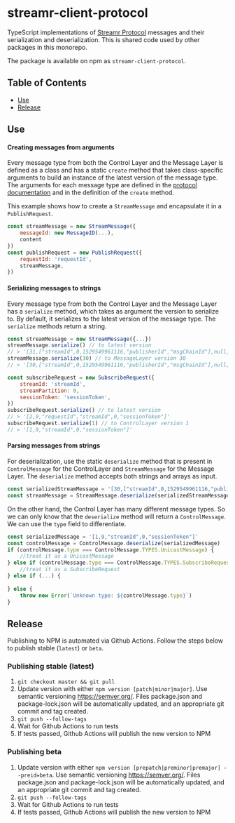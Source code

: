 # streamr-client-protocol

TypeScript implementations of [Streamr Protocol](https://github.com/streamr-dev/streamr-specs/blob/master/PROTOCOL.md) messages and their serialization and deserialization. This is shared code used by other packages in this monorepo.

The package is available on npm as `streamr-client-protocol`.
 
 ## Table of Contents
- [Use](#use)
- [Release](#release)

## Use

#### Creating messages from arguments

Every message type from both the Control Layer and the Message Layer is defined as a class and has a static `create` method that takes class-specific arguments to build an instance of the latest version of the message type. The arguments for each message type are defined in the [protocol documentation](https://github.com/streamr-dev/streamr-specs/blob/master/PROTOCOL.md) and in the definition of the `create` method.

This example shows how to create a `StreamMessage` and encapsulate it in a `PublishRequest`.

```javascript
const streamMessage = new StreamMessage({
    messageId: new MessageID(...),
    content
})
const publishRequest = new PublishRequest({
    requestId: 'requestId', 
    streamMessage, 
})
```

#### Serializing messages to strings

Every message type from both the Control Layer and the Message Layer has a `serialize` method, which takes as argument the version to serialize to. By default, it serializes to the latest version of the message type. The `serialize` methods return a string.

```javascript
const streamMessage = new StreamMessage({...})
streamMessage.serialize() // to latest version
// > '[31,["streamId",0,1529549961116,"publisherId","msgChainId"],null,27,0,{"foo":"bar"},0,null]'
streamMessage.serialize(30) // to MessageLayer version 30
// > '[30,["streamId",0,1529549961116,"publisherId","msgChainId"],null,27,{"foo":"bar"},0,null]'

const subscribeRequest = new SubscribeRequest({
    streamId: 'streamId', 
    streamPartition: 0, 
    sessionToken: 'sessionToken',
})
subscribeRequest.serialize() // to latest version
// > '[2,9,"requestId","streamId",0,"sessionToken"]'
subscribeRequest.serialize(1) // to ControlLayer version 1
// > '[1,9,"streamId",0,"sessionToken"]'
```

#### Parsing messages from strings

For deserialization, use the static `deserialize` method that is present in `ControlMessage` for the ControlLayer and `StreamMessage` for the Message Layer. The `deserialize` method accepts both strings and arrays as input.

```javascript
const serializedStreamMessage = '[30,["streamId",0,1529549961116,"publisherId","msgChainId"],null,27,{"foo":"bar"},0,null]'
const streamMessage = StreamMessage.deserialize(serializedStreamMessage)
``` 

On the other hand, the Control Layer has many different message types. So we can only know that the `deserialize` method will return a `ControlMessage`. We can use the `type` field to differentiate.

```javascript
const serializedMessage = '[1,9,"streamId",0,"sessionToken"]'
const controlMessage = ControlMessage.deserialize(serializedMessage)
if (controlMessage.type === ControlMessage.TYPES.UnicastMessage) {
    //treat it as a UnicastMessage
} else if (controlMessage.type === ControlMessage.TYPES.SubscribeRequest) {
    //treat it as a SubscribeRequest
} else if (...) {
    
} else {
    throw new Error(`Unknown type: ${controlMessage.type}`)
}
```

## Release

Publishing to NPM is automated via Github Actions. Follow the steps below to publish stable (`latest`) or `beta`.

### Publishing stable (latest)
1. `git checkout master && git pull`
2. Update version with either `npm version [patch|minor|major]`. Use semantic versioning
https://semver.org/. Files package.json and package-lock.json will be automatically updated, and an appropriate git commit and tag created. 
3. `git push --follow-tags`
4. Wait for Github Actions to run tests
5. If tests passed, Github Actions will publish the new version to NPM

### Publishing beta
1. Update version with either `npm version [prepatch|preminor|premajor] --preid=beta`. Use semantic versioning
https://semver.org/. Files package.json and package-lock.json will be automatically updated, and an appropriate git commit and tag created. 
2. `git push --follow-tags`
3. Wait for Github Actions to run tests
4. If tests passed, Github Actions will publish the new version to NPM
